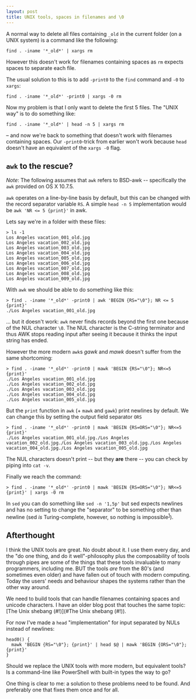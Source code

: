 ```yaml
---
layout: post
title: UNIX tools, spaces in filenames and \0
---
```


A normal way to delete all files containing `_old` in the current folder (on a UNIX system)
is a command like the following:

    find . -iname '*_old*' | xargs rm

However this doesn't work for filenames containing spaces as `rm` expects spaces to separate each file.

The usual solution to this is to add `-print0` to the `find` command and `-0` to `xargs`:

    find . -iname '*_old*' -print0 | xargs -0 rm

Now my problem is that I only want to delete the first 5 files.
The "UNIX way" is to do something like:

    find . -iname '*_old*' | head -n 5 | xargs rm

– and now we're back to something that doesn't work with filenames containing spaces.
Our `-print0`-trick from earlier won't work because `head` doesn't have an equivalent
of the `xargs -0` flag.

## `awk` to the rescue?
_Note_: The following assumes that `awk` refers to BSD-awk -- specifically the `awk` provided
on OS X 10.7.5.

`awk` operates on a line-by-line basis by default, but this can be changed with the record separator variable `RS`.
A simple `head -n 5` implementation would be `awk 'NR <= 5 {print}'` in awk.

Lets say we're in a folder with these files:

    > ls -1
    Los Angeles vacation_001_old.jpg
    Los Angeles vacation_002_old.jpg
    Los Angeles vacation_003_old.jpg
    Los Angeles vacation_004_old.jpg
    Los Angeles vacation_005_old.jpg
    Los Angeles vacation_006_old.jpg
    Los Angeles vacation_007_old.jpg
    Los Angeles vacation_008_old.jpg
    Los Angeles vacation_009_old.jpg

With `awk` we should be able to do something like this:

    > find . -iname '*_old*' -print0 | awk 'BEGIN {RS="\0"}; NR <= 5 {print}'
    ./Los Angeles vacation_001_old.jpg

... but it doesn't work: `awk` never finds records beyond the first one because of the NUL character `\0`.
The NUL character is the C-string terminator and thus AWK stops reading input after seeing it because it thinks
the input string has ended.

However the more modern `awk`s _gawk_ and _mawk_ doesn't suffer from the same shortcoming:

    > find . -iname '*_old*' -print0 | mawk 'BEGIN {RS="\0"}; NR<=5 {print}'
    ./Los Angeles vacation_001_old.jpg
    ./Los Angeles vacation_002_old.jpg
    ./Los Angeles vacation_003_old.jpg
    ./Los Angeles vacation_004_old.jpg
    ./Los Angeles vacation_005_old.jpg

But the `print` function in `awk` (+ `mawk` and `gawk`) print newlines by default. We can change this by
setting the output field separator `ORS`

    > find . -iname '*_old*' -print0 | mawk 'BEGIN {RS=ORS="\0"}; NR<=5 {print}'
    ./Los Angeles vacation_001_old.jpg./Los Angeles vacation_002_old.jpg./Los Angeles vacation_003_old.jpg./Los Angeles vacation_004_old.jpg./Los Angeles vacation_005_old.jpg

The NUL characters doesn't print -- but they **are** there -- you can check by piping into `cat -v`.

Finally we reach the command:

    > find . -iname '*_old*' -print0 | mawk 'BEGIN {RS=ORS="\0"}; NR<=5 {print}' | xargs -0 rm

In `sed` you can do something like `sed -n '1,5p'` but sed expects newlines and has no setting to change
the "separator" to be something other than newline
(sed _is_ Turing-complete, however, so nothing is impossible<sup>[1][sed-turing-complete]</sup>).

## Afterthought
I think the UNIX tools are great. No doubt about it. I use them every day, and the
"do one thing, and do it well"-philosophy plus the composability of tools through pipes
are some of the things that these tools invaluable to many programmers, including me.
BUT the tools _are_ from the 80's (and sometimes even older) and have fallen out of touch
with modern computing. Today the users' needs and behaviour shapes the systems rather
than the other way around.

We need to build tools that can handle filenames containing spaces and unicode characters.
I have an older blog post that touches the same topic: [The Unix shebang (#!)](#The Unix shebang (#!)).

For now I've made a `head` "implementation" for input separated by NULs instead
of newlines:

    head0() {
      mawk 'BEGIN {RS="\0"}; {print}' | head $@ | mawk 'BEGIN {ORS="\0"}; {print}'
    }

Should we replace the UNIX tools with more modern, but equivalent tools? Is a command-line
like PowerShell with built-in types the way to go?

One thing is clear to me: a solution to these problems need to be found. And
preferably one that fixes them once and for all.

<!-- We cannot live in a world of "string-first programming" we need to think and program
in structures (like PowerShell on Windows does). -->

[sed-turing-complete]: http://www.catonmat.net/blog/proof-that-sed-is-turing-complete/
